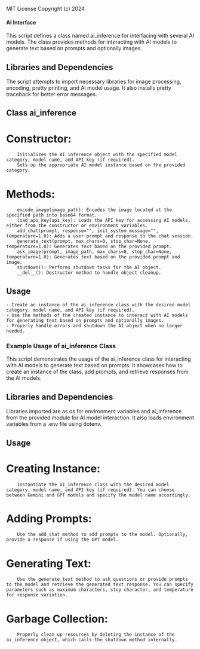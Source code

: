 MIT License
Copyright (c) 2024

#### AI Interface

This script defines a class named ai_inference for interfacing with several AI models. The class provides methods for interacting with AI models to generate text based on prompts and optionally images.

## Libraries and Dependencies

The script attempts to import necessary libraries for image processing, encoding, pretty printing, and AI model usage. It also installs pretty traceback for better error messages.

## Class ai_inference

#   Constructor:
        Initializes the AI inference object with the specified model category, model name, and API key (if required).
        Sets up the appropriate AI model instance based on the provided category.

#   Methods:
        encode_image(image_path): Encodes the image located at the specified path into base64 format.
        load_api_key(api_key): Loads the API key for accessing AI models, either from the constructor or environment variables.
        add_chat(prompt, response="", init_system_message="", temperature=1.0): Adds a user prompt and response to the chat session.
        generate_text(prompt, max_chars=0, stop_char=None, temperature=1.0): Generates text based on the provided prompt.
        ask_image(prompt, image_path, max_chars=0, stop_char=None, temperature=1.0): Generates text based on the provided prompt and image.
        shutdown(): Performs shutdown tasks for the AI object.
        __del__(): Destructor method to handle object cleanup.

## Usage

    - Create an instance of the ai_inference class with the desired model category, model name, and API key (if required).
    - Use the methods of the created instance to interact with AI models for generating text based on prompts and optionally images.
    - Properly handle errors and shutdown the AI object when no longer needed.


### Example Usage of ai_inference Class

This script demonstrates the usage of the ai_inference class for interacting with AI models to generate text based on prompts. It showcases how to create an instance of the class, add prompts, and retrieve responses from the AI models.

## Libraries and Dependencies

Libraries imported are as os for environment variables and ai_inference from the provided module for AI model interaction. It also loads environment variables from a .env file using dotenv.

## Usage

#   Creating Instance:
        Instantiate the ai_inference class with the desired model category, model name, and API key (if required). You can choose between Gemini and GPT models and specify the model name accordingly.

#   Adding Prompts:
        Use the add_chat method to add prompts to the model. Optionally, provide a response if using the GPT model.

#   Generating Text:
        Use the generate_text method to ask questions or provide prompts to the model and retrieve the generated text response. You can specify parameters such as maximum characters, stop character, and temperature for response variation.

#   Garbage Collection:
        Properly clean up resources by deleting the instance of the ai_inference object, which calls the shutdown method internally.
